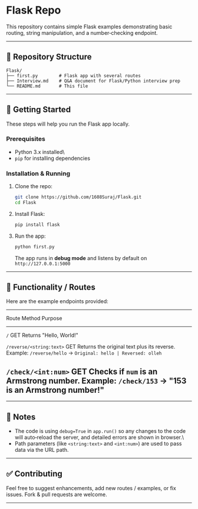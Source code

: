 # Flask Repo

This repository contains simple Flask examples demonstrating basic
routing, string manipulation, and a number‑checking endpoint.

------------------------------------------------------------------------

## 📁 Repository Structure

    Flask/
    ├── first.py        # Flask app with several routes
    ├── Interview.md    # Q&A document for Flask/Python interview prep
    └── README.md       # This file

------------------------------------------------------------------------

## 🚀 Getting Started

These steps will help you run the Flask app locally.

### Prerequisites

-   Python 3.x installed\
-   `pip` for installing dependencies

### Installation & Running

1.  Clone the repo:

    ``` bash
    git clone https://github.com/1608Suraj/Flask.git
    cd Flask
    ```

2.  Install Flask:

    ``` bash
    pip install flask
    ```

3.  Run the app:

    ``` bash
    python first.py
    ```

    The app runs in **debug mode** and listens by default on
    `http://127.0.0.1:5000`

------------------------------------------------------------------------

## 🧰 Functionality / Routes

Here are the example endpoints provided:

  ----------------------------------------------------------------------------------------
  Route                      Method                  Purpose
  -------------------------- ----------------------- -------------------------------------
  `/`                        GET                     Returns "Hello, World!"

  `/reverse/<string:text>`   GET                     Returns the original text plus its
                                                     reverse. Example: `/reverse/hello` →
                                                     `Original: hello | Reversed: olleh`

  `/check/<int:num>`         GET                     Checks if `num` is an Armstrong
                                                     number. Example: `/check/153` → "153
                                                     is an Armstrong number!"
  ----------------------------------------------------------------------------------------

------------------------------------------------------------------------

## 🔧 Notes

-   The code is using `debug=True` in `app.run()` so any changes to the
    code will auto‑reload the server, and detailed errors are shown in
    browser.\
-   Path parameters (like `<string:text>` and `<int:num>`) are used to
    pass data via the URL path.

------------------------------------------------------------------------

## ✅ Contributing

Feel free to suggest enhancements, add new routes / examples, or fix
issues. Fork & pull requests are welcome.

------------------------------------------------------------------------
